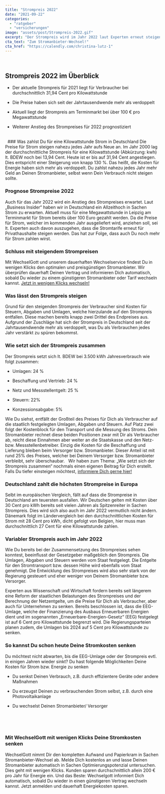 ```yaml
---
title: "Strompreis 2022"
date: "2021-09-22"
categories: 
  - "ratgeber"
  - "versicherungen"
image: "assets/post/Strompreis-2022.gif"
excerpt: "Der Strompreis wird im Jahr 2022 laut Experten erneut steigen. Was lässt den Strompreis Jahr für Jahr auf ein Allzeithoch klettern? Wo liegt der Strompreis aktuell? Wir verraten Dir alles zum Thema Strompreis und wie Du trotz steigenden Preisen sparen kannst."
cta_text: "Zum Stromanbieter-Wechsel!"
cta_href: "https://calendly.com/christina-lutz-1"
---
```



 
## Strompreis 2022 im Überblick 

- Der aktuelle Strompreis für 2021 liegt für Verbraucher bei durchschnittlich 31,94 Cent pro Kilowattstunde 

- Die Preise haben sich seit der Jahrtausendwende mehr als verdoppelt 

- Aktuell liegt der Strompreis am Terminmarkt bei über 100 € pro Megawattstunde 

- Weiterer Anstieg des Strompreises für 2022 prognostiziert 

<br>
 
### Was zahlst Du für eine Kilowattstunde Strom in Deutschland
Die Preise für Strom steigen nahezu jedes Jahr aufs Neue an. Im Jahr 2000 lag der durchschnittliche Strompreis für eine Kilowattstunde (Abkürzung: kwh) lt. BDEW noch bei 13,94 Cent. Heute ist er bis auf 31,94 Cent angestiegen. Dies entspricht einer Steigerung von knapp 130 %. Das heißt, die Kosten für Energie haben sich mehr als verdoppelt. Du zahlst nahezu jedes Jahr mehr Geld an Deinen Stromanbieter, selbst wenn Dein Verbrauch nicht steigen sollte.

### Prognose Strompreise 2022 
Auch für das Jahr 2022 wird ein Anstieg des Strompreises erwartet. Laut „Business Insider“ haben wir in Deutschland ein Allzeithoch in Sachen Strom zu erwarten. Aktuell muss für eine Megawattstunde in Leipzig am Terminmarkt für Strom bereits über 100 Euro gezahlt werden. Da die Preise für Strom, welcher im kommenden Jahr ausgeliefert wird, anziehen soll, sei lt. Experten auch davon auszugehen, dass die Stromtarife erneut für Privathaushalte steigen werden. Das hat zur Folge, dass auch Du noch mehr für Strom zahlen wirst. 

### Schluss mit steigendem Strompreisen
Mit WechselGott und unserem dauerhaften Wechselservice findest Du in wenigen Klicks den optimalen und preisgünstigen Stromanbieter. Wir überprüfen dauerhaft Deinen Vertrag und informieren Dich automatisch, sobald Du wieder zu einem günstigeren Stromanbieter oder Tarif wechseln kannst. 
[Jetzt in wenigen Klicks wechseln!](https://app.wechselgott.com/)

### Was lässt den Strompreis steigen 
Grund für den steigenden Strompreis der Verbraucher sind Kosten für Steuern, Abgaben und Umlagen, welche hierzulande auf den Strompreis entfallen. Diese machen bereits knapp zwei Drittel des Endpreises aus. Aufgrund der Zuschläge hat sich der Strompreis in Deutschland seit der Jahrtausendwende mehr als verdoppelt, was Du als Verbrauchen jedes Jahr verstärkt zu spüren bekommst. 

### Wie setzt sich der Strompreis zusammen 
Der Strompreis setzt sich lt. BDEW bei 3.500 kWh Jahresverbrauch wie folgt zusammen:  

- Umlagen: 24 % 

- Beschaffung und Vertrieb: 24 % 

- Netz und Messstellentgelt: 25 % 

- Steuern: 22% 

- Konzessionsabgabe: 5%


Wie Du siehst, entfällt der Großteil des Preises für Dich als Verbraucher auf die staatlich festgelegten Umlagen, Abgaben und Steuern. Auf Platz zwei folgt der Kostenblock für den Transport und die Messung des Stroms. Dein Stromanbieter rechnet diese beiden Positionen zwar mit Dir als Verbraucher ab, reicht diese Einnahmen aber weiter an die Staatskasse und den Netz- bzw. Messstellenbetreiber. Einzig die Kosten für die Beschaffung und Lieferung bleiben beim Versorger bzw. Stromanbieter. Dieser Anteil ist mit rund 25% des Preises, welcher bei Deinem Versorger bzw. Stromanbieter verbleibt, sehr überschaubar.   Wir haben zum Thema: „Wie setzt sich der Strompreis zusammen“ nochmals einen eigenen Beitrag für Dich erstellt. Falls Du tiefer einsteigen möchtest, [informiere Dich gerne hier!](https://www.wechselgott.com/strompreiszusamensetzung/) 
 
 
### Deutschland zahlt die höchsten Strompreise in Europa 
Selbt im europäischen Vergleich, fällt auf dass die Strompreise in Deutschland am teuersten ausfallen. Wir Deutschen gelten mit Kosten über 30 Cent pro kWh bereits seit vielen Jahren als Spitzenreiter in Sachen Strompreis. Dies wird sich also auch im Jahr 2022 vermutlich nicht ändern. Dänemark folgt im Ländervergleich bei den durchschnittlichen Kosten für Strom mit 28 Cent pro kWh, dicht gefolgt von Belgien, hier muss man durchschnittlich 27 Cent für eine Kilowattstunde zahlen. 

### Variabler Strompreis auch im Jahr 2022 
Wie Du bereits bei der Zusammensetzung des Strompreises sehen konntest, beeinflusst der Gesetzgeber maßgeblich den Strompreis. Die Umlagen, Abgaben und Steuern werden vom Staat festgelegt. Die Entgelte für den Stromtransport bzw. dessen Höhe wird ebenfalls vom Staat genehmigt. Die Entwicklung des Strompreises wird also sehr stark von der Regierung gesteuert und eher weniger von Deinem Stromanbieter bzw. Versorger. 

Experten aus Wissenschaft und Wirtschaft fordern bereits seit längerem eine Reform der staatlichen Belastungen des Strompreises und der Berechnung der Netzentgelte, um die Preise für Dich als Verbraucher, aber auch für Unternehmen zu senken. Bereits beschlossen ist, dass die EEG-Umlage, welche der Finanzierung des Ausbaus Erneuerbaren Energien dient und im sogenannten „Erneuerbare-Energien-Gesetz“ (EEG) festgelegt ist auf 6 Cent pro Kilowattstunde begrenzt wird. Die Regierungsparteien planen zudem, die Umlagen bis 2024 auf 5 Cent pro Kilowattstunde zu senken. 
 
### So kannst Du schon heute Deine Stromkosten senken 
Du möchtest nicht abwarten, bis die EEG-Umlage oder der Strompreis evtl. in einigen Jahren wieder sinkt? Du hast folgende Möglichkeiten Deine Kosten für Strom bzw. Energie zu senken 
 
- Du senkst Deinen Verbrauch, z.B. durch effizientere Geräte oder andere Maßnahmen 

- Du erzeugst Deinen zu verbrauchenden Strom selbst, z.B. durch eine Photovoltaikanlage 

- Du wechselst Deinen Stromanbieter/ Versorger 
<br>

 
### Mit WechselGott mit wenigen Klicks Deine Stromkosten senken 
WechselGott nimmt Dir den kompletten Aufwand und Papierkram in Sachen Stromanbieter-Wechsel ab. Melde Dich kostenlos an und lasse Deinen Stromanbieter automatisch in Sachen Optimierungspotenzial untersuchen. Dies geht mit wenigen Klicks. Kunden sparen durchschnittlich allein 200 € pro Jahr für Energie ein. Und das Beste: Wechselgott informiert Dich automatisch, sobald Du wieder in einen günstigeren Vertrag wechseln kannst. Jetzt anmelden und dauerhaft Energiekosten sparen. 